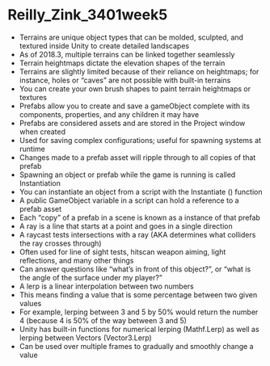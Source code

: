 # Reilly_Zink_3401week5

- Terrains are unique object types that can be molded, sculpted, and textured inside Unity to create
detailed landscapes
- As of 2018.3, multiple terrains can be linked together seamlessly
- Terrain heightmaps dictate the elevation shapes of the terrain
- Terrains are slightly limited because of their reliance on heightmaps; for instance, holes or “caves”
are not possible with built-in terrains
- You can create your own brush shapes to paint terrain heightmaps or textures
- Prefabs allow you to create and save a gameObject complete with its components, properties, and
any children it may have
- Prefabs are considered assets and are stored in the Project window when created
- Used for saving complex configurations; useful for spawning systems at runtime
- Changes made to a prefab asset will ripple through to all copies of that prefab
- Spawning an object or prefab while the game is running is called Instantiation
- You can instantiate an object from a script with the Instantiate () function
- A public GameObject variable in a script can hold a reference to a prefab asset
- Each “copy” of a prefab in a scene is known as a instance of that prefab
- A ray is a line that starts at a point and goes in a single direction
- A raycast tests intersections with a ray (AKA determines what colliders the ray crosses through)
- Often used for line of sight tests, hitscan weapon aiming, light reflections, and many other things
- Can answer questions like “what’s in front of this object?”, or “what is the angle of the surface
under my player?”
- A lerp is a linear interpolation between two numbers
- This means finding a value that is some percentage between two given values
- For example, lerping between 3 and 5 by 50% would return the number 4 (because 4 is 50% of the
way between 3 and 5)
- Unity has built-in functions for numerical lerping (Mathf.Lerp) as well as lerping between Vectors
(Vector3.Lerp)
- Can be used over multiple frames to gradually and smoothly change a value
